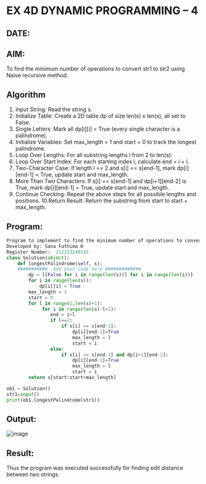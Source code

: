 # EX 4D DYNAMIC PROGRAMMING – 4
## DATE:
## AIM:
To find the minimum number of operations to convert str1 to str2 using Naive recursive method.





## Algorithm
1. Input String: Read the string s.
2. Initialize Table: Create a 2D table dp of size len(s) x len(s), all set to False.
3. Single Letters: Mark all dp[i][i] = True (every single character is a palindrome).
4. Initialize Variables: Set max_length = 1 and start = 0 to track the longest palindrome.
5. Loop Over Lengths: For all substring lengths l from 2 to len(s):
6. Loop Over Start Index: For each starting index i, calculate end = i + l.
7. Two-Character Case: If length l == 2 and s[i] == s[end-1], mark dp[i][end-1] = True, update start and max_length.
8. More Than Two Characters: If s[i] == s[end-1] and dp[i+1][end-2] is True, mark dp[i][end-1] = True, update start and max_length.
9. Continue Checking: Repeat the above steps for all possible lengths and positions.
10.Return Result: Return the substring from start to start + max_length. 

## Program:
```python
Program to implement to find the minimum number of operations to convert str1 to str2 using Naive recursive method
Developed by: Sana Fathima H
Register Number:  212223240145
class Solution(object):
    def longestPalindrome(self, s):
    ###########  Add your code here #############
        dp = [[False for i in range(len(s))] for i in range(len(s))]
        for i in range(len(s)):
            dp[i][i] = True
        max_length = 1
        start = 0
        for l in range(2,len(s)+1):
             for i in range(len(s)-l+1):
                end = i+l
                if l==2:
                    if s[i] == s[end-1]:
                        dp[i][end-1]=True
                        max_length = l
                        start = i
                else:
                    if s[i] == s[end-1] and dp[i+1][end-2]:
                        dp[i][end-1]=True
                        max_length = l
                        start = i
        return s[start:start+max_length]

ob1 = Solution()
str1=input()
print(ob1.longestPalindrome(str1))
```

## Output:
![image](https://github.com/user-attachments/assets/a5efc2a4-9084-4022-8ca5-3d86dbb37b87)


## Result:
Thus the program was executed successfully for finding edit distance between two strings.
